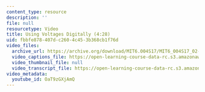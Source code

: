 ```yaml
---
content_type: resource
description: ''
file: null
resourcetype: Video
title: Using Voltages Digitally (4:28)
uid: fbbfe878-407d-c260-4c45-3b368cb1f76d
video_files:
  archive_url: https://archive.org/download/MIT6.004S17/MIT6_004S17_02-02-03_300k.mp4
  video_captions_file: https://open-learning-course-data-rc.s3.amazonaws.com/6-004-computation-structures-spring-2017/546ed76694eb5a2cbe00f54a2db20c66_OaT9zGXjAmQ.vtt
  video_thumbnail_file: null
  video_transcript_file: https://open-learning-course-data-rc.s3.amazonaws.com/6-004-computation-structures-spring-2017/0c243c9156160aa6b0652170a4b1b63a_OaT9zGXjAmQ.pdf
video_metadata:
  youtube_id: OaT9zGXjAmQ
---
```

